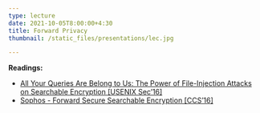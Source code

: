 ```yaml
---
type: lecture
date: 2021-10-05T8:00:00+4:30
title: Forward Privacy
thumbnail: /static_files/presentations/lec.jpg

---
```

**Readings:**
- [All Your Queries Are Belong to Us: The Power of File-Injection Attacks on Searchable Encryption [USENIX Sec’16]](https://www.usenix.org/system/files/conference/usenixsecurity16/sec16_paper_zhang.pdf)
- [Sophos - Forward Secure Searchable Encryption [CCS’16] ](https://eprint.iacr.org/2016/728)
